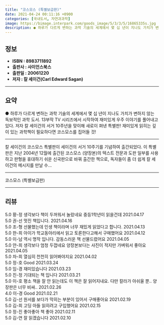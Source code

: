 ```yaml
---
title: "코스모스 (특별보급판)"
date: 2021-04-24 00:11:16 +0900
categories: [국내도서, 자연과과학]
image: https://bimage.interpark.com/goods_image/5/3/3/5/16865335s.jpg
description: ● 하루가 다르게 변하는 과학 기술의 세계에서 몇 십 년이 지나도 가치가 변하지 않는 독보적인 과학 도서. 13부작 TV 시리즈에서 시작하여 재미있게 우주 이야기를 풀어내고 있다. 저자 칼 세이건의 서거 10주년을 맞이해 새로이 펴낸 특별판! 재미있게 읽히는 깊이 있는 과학책이 필요하
---
```


## **정보**

- **ISBN : 8983711892**
- **출판사 : 사이언스북스**
- **출판일 : 20061220**
- **저자 : 칼 세이건(Carl Edward Sagan)**

------



## **요약**

●  하루가 다르게 변하는 과학 기술의 세계에서 몇 십 년이 지나도 가치가 변하지 않는 독보적인 과학 도서. 13부작 TV 시리즈에서 시작하여 재미있게 우주 이야기를 풀어내고 있다. 저자 칼 세이건의 서거 10주년을 맞이해 새로이 펴낸 특별판! 재미있게 읽히는 깊이 있는 과학책이 필요하다면 코스모스를 집어들 것!

------

칼 세이건의  코스모스  특별판이 세이건의 서거 10주기를 기념하여 출간되었다. 이 특별판은 지난 2004년 12월에 출간된  코스모스 (양장본)의 텍스트 전문과 도판 일부를 사용하고 판형을 휴대하기 쉬운 신국판으로 바꿔 출간한 책으로, 독자들이 좀 더 쉽게 칼 세이건의 메시지를 만날 수... 

------


코스모스 (특별보급판) 

------


## **리뷰** 

5.0 황-정 생각보다 책이 두꺼워서 놀랐네요
중등1학년이 읽을건데 2021.04.17 <br/>5.0 권-선 멋진 책입니다. 2021.04.16 <br/>5.0 조-형 선물했는데 인생 책이라며 너무 재밌게 읽었다고 합니다. 2021.04.13 <br/>5.0 한-희 아이가 학교동아리에서 읽고 토론한다고해서 구매했어요 2021.04.12 <br/>5.0 이-남 역시 명작 입니다.
감동스러운 책 선물드렸어요 2021.04.05 <br/>5.0 안-희 생각보다 엄청 두껍네요 양장본보다는 사진이 적지만 가벼워서 좋아요 2021.04.05 <br/>5.0 차-희 열심히 천천히 읽어봐야지요 2021.04.02 <br/>5.0 정-호 Good 2021.03.24 <br/>5.0 임-경 재미있습니다 2021.03.23 <br/>5.0 진-정 기대되는 책 입니다 2021.03.21 <br/>5.0 이-호 평소 책을 잘 안 읽는데도 이 책은 잘 읽어지내요. 다만 칼라가 아쉬울 뿐.. 양장판은 너무 비싸.. 2021.02.26 <br/>4.0 이-경 Good  2021.02.21 <br/>5.0 김-선 원서를 보다가 막히는 부분이 있어서 구매좋아요 2021.02.19 <br/>5.0 김-희 고딩 아들 읽히려고 구입했어요 2021.02.15 <br/>5.0 정-진 좋아좋아 책 좋아 2021.02.11 <br/>5.0 김-연 잘 읽겠습니다 2021.02.10 <br/>